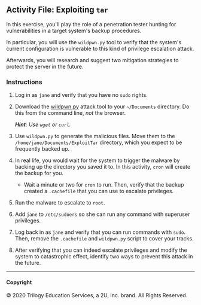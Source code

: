 ## Activity File: Exploiting `tar`

In this exercise, you'll play the role of a penetration tester hunting for vulnerabilities in a target system's backup procedures.

In particular, you will use the `wildpwn.py` tool to verify that the system's current configuration is vulnerable to this kind of privilege escalation attack.

Afterwards, you will research and suggest two mitigation strategies to protect the server in the future.

### Instructions

1. Log in as `jane` and verify that you have no `sudo` rights.

2. Download the [wildpwn.py](https://raw.githubusercontent.com/localh0t/wildpwn/master/wildpwn.py) attack tool to your `~/Documents` directory. Do this from the command line, _not_ the browser.

     _**Hint**: Use `wget` or `curl`._

3. Use `wildpwn.py` to generate the malicious files. Move them to the `/home/jane/Documents/ExploitTar` directory, which you expect to be frequently backed up.

4.  In real life, you would wait for the system to trigger the malware by backing up the directory you saved it to. In this activity, `cron` will create the backup for you.
    - Wait a minute or two for `cron` to run. Then, verify that the backup created a `.cachefile` that you can use to escalate privileges. 

5. Run the malware to escalate to `root`. 

6. Add `jane` to `/etc/sudoers` so she can run any command with superuser privileges.

7. Log back in as `jane` and verify that you can run commands with `sudo`. Then, remove the `.cachefile` and `wildpwn.py` script to cover your tracks.

8. After verifying that you can indeed escalate privileges and modify the system to catastrophic effect, identify two ways to prevent this attack in the future.

--- 
#### Copyright
© 2020 Trilogy Education Services, a 2U, Inc. brand.  All Rights Reserved.
